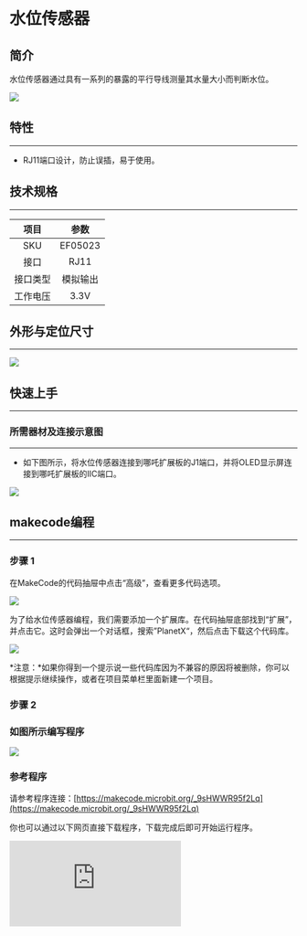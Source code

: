 # 水位传感器

## 简介
水位传感器通过具有一系列的暴露的平行导线测量其水量大小而判断水位。

![](https://wiki-media-ef.oss-cn-hongkong.aliyuncs.com/docs/microbit/sensor/planet-x-sensors/images/05023_01.png)

## 特性
---
- RJ11端口设计，防止误插，易于使用。
## 技术规格
---

项目 | 参数
:-: | :-:
SKU|EF05023
接口|RJ11
接口类型|模拟输出
工作电压|3.3V






## 外形与定位尺寸
---


![](https://wiki-media-ef.oss-cn-hongkong.aliyuncs.com/docs/microbit/sensor/planet-x-sensors/images/05023_02.png)


## 快速上手
---

### 所需器材及连接示意图
---

- 如下图所示，将水位传感器连接到哪吒扩展板的J1端口，并将OLED显示屏连接到哪吒扩展板的IIC端口。


![](https://wiki-media-ef.oss-cn-hongkong.aliyuncs.com/docs/microbit/sensor/planet-x-sensors/images/05023_03.png)

## makecode编程
---

### 步骤 1
在MakeCode的代码抽屉中点击“高级”，查看更多代码选项。

![](https://wiki-media-ef.oss-cn-hongkong.aliyuncs.com/docs/microbit/sensor/planet-x-sensors/images/05001_04.png)

为了给水位传感器编程，我们需要添加一个扩展库。在代码抽屉底部找到“扩展”，并点击它。这时会弹出一个对话框，搜索”PlanetX“，然后点击下载这个代码库。

![](https://wiki-media-ef.oss-cn-hongkong.aliyuncs.com/docs/microbit/sensor/planet-x-sensors/images/05001_05.png)

*注意：*如果你得到一个提示说一些代码库因为不兼容的原因将被删除，你可以根据提示继续操作，或者在项目菜单栏里面新建一个项目。
### 步骤 2
### 如图所示编写程序

![](https://wiki-media-ef.oss-cn-hongkong.aliyuncs.com/docs/microbit/sensor/planet-x-sensors/images/05023_06.png)


### 参考程序
请参考程序连接：[https://makecode.microbit.org/_9sHWWR95f2Lq](https://makecode.microbit.org/_9sHWWR95f2Lq)

你也可以通过以下网页直接下载程序，下载完成后即可开始运行程序。

<div
    style={{
        position: 'relative',
        paddingBottom: '60%',
        overflow: 'hidden',
    }}
>
    <iframe
        src="https://makecode.microbit.org/_9sHWWR95f2Lq"
        frameborder="0"
        sandbox="allow-popups allow-forms allow-scripts allow-same-origin"
        style={{
            position: 'absolute',
            width: '100%',
            height: '100%',
        }}
    />
</div>
---

### 结果
- 通过OLED显示屏显示当前的水位值。

## python编程
---


### 步骤 1
为了方便的使用python对行星系列传感进行编程，我们可以使用已经编写好的库[PlanetX_MicroPython]，只需要调用函数并修改参数即可实现对应的功能。

下载压缩包并解压[PlanetX_MicroPython](https://github.com/lionyhw/PlanetX_MicroPython/archive/master.zip)

推荐使用官方平台：[Python editor](https://python.microbit.org/v/2.0)进行编程

![](https://wiki-media-ef.oss-cn-hongkong.aliyuncs.com/docs/microbit/sensor/planet-x-sensors/images/05001_07.png)

为了给水位传感器编程，我们需要添加enum.py和waterlevel.py两个文件。点击Load/Save，然后点击Show Files（1）下拉菜单，再点击Add file在本地找到下载并解压完成的PlanetX_MicroPython文件夹，从中选择enum.py和waterlevel.py两个文件添加进来。

![](https://wiki-media-ef.oss-cn-hongkong.aliyuncs.com/docs/microbit/sensor/planet-x-sensors/images/05001_08.png)
![](https://wiki-media-ef.oss-cn-hongkong.aliyuncs.com/docs/microbit/sensor/planet-x-sensors/images/05001_09.png)
![](https://wiki-media-ef.oss-cn-hongkong.aliyuncs.com/docs/microbit/sensor/planet-x-sensors/images/05023_10.png)

### 步骤 2
### 参考程序
```
from microbit import *
from enum import *
from waterlevel import *
waterlevel = WATERLEVEL(J1)
while True:
    display.scroll(int(waterlevel.get_waterlevel()))
```


### 结果
- 通过micro:bit上的LED矩阵可以看到当前水位传感器的返回值。
## 相关案例
---

## 技术文档
---
